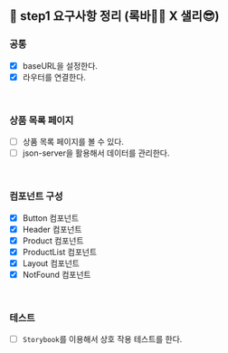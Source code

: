 ## 📄 step1 요구사항 정리 (록바💪🏽 X 샐리😎)

### 공통

- [x] baseURL을 설정한다.
- [x] 라우터를 연결한다.

<br>

### 상품 목록 페이지

- [ ] 상품 목록 페이지를 볼 수 있다.
- [ ] json-server을 활용해서 데이터를 관리한다.

<br>

### 컴포넌트 구성

- [x] Button 컴포넌트
- [x] Header 컴포넌트
- [x] Product 컴포넌트
- [x] ProductList 컴포넌트
- [x] Layout 컴포넌트
- [x] NotFound 컴포넌트

<br>

### 테스트

- [ ] `Storybook`를 이용해서 상호 작용 테스트를 한다.

<br>
